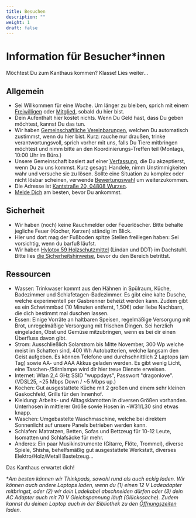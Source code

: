 ```yaml
---
title: Besuchen
description: ""
weight: 1
draft: false
---
```

# Information für Besucher*innen

Möchtest Du zum Kanthaus kommen? Klasse! Lies weiter...

## Allgemein

- Sei Willkommen für eine Woche. Um länger zu bleiben, sprich mit einem [Freiwilligen](../volunteers/) oder [Mitglied](../members/), sobald du hier bist.
- Dein Aufenthalt hier kostet nichts. Wenn Du Geld hast, dass Du geben möchtest, kannst Du das tun.
- Wir haben [Gemeinschaftliche Vereinbarungen](../collectiveagreements/), welchen Du automatisch zustimmst, wenn du hier bist. Kurz: rauche nur draußen, trinke verantwortungsvoll, sprich vorher mit uns, falls Du Tiere mitbringen möchtest und nimm bitte an den Koordinierungs-Treffen teil (Montags, 10:00 Uhr im Büro.)
- Unsere Gemeinschaft basiert auf einer [Verfassung](../constitution), die Du akzeptierst, wenn Du zu uns kommst. Kurz gesagt: Handele, nimm Unstimmigkeiten wahr und versuche sie zu lösen. Sollte eine Situation zu komplex oder nicht lösbar scheinen, verwende [Bewertungswahl](../constitution/#8c-score-voting) um weiterzukommen.
- Die Adresse ist [Kantstraße 20, 04808 Wurzen](https://www.openstreetmap.org/search?query=20%20kantstrasse%20wurzen#map=19/51.36711/12.74075&layers=N).
- [Melde Dich](../../contact/) am besten, bevor Du ankommst.

## Sicherheit

- Wir haben (noch) keine Rauchmelder oder Feuerlöscher. Bitte behalte jegliche Feuer (Kocher, Kerzen) ständig im Blick.
- Hier und dort mag der Fußboden spitze Stellen freiliegen haben: Sei vorsichtig, wenn du barfuß läufst.
- Wir haben [Hylotox 59 Holzschutzmittel](https://de.wikipedia.org/wiki/Hylotox) (Lindan und DDT) im Dachstuhl. Bitte lies [die Sicherheitshinweise](../../signs/attic), bevor du den Bereich betrittst.

## Ressourcen

- Wasser: Trinkwaser kommt aus den Hähnen in Spülraum, Küche, Badezimmer und Schlafetagen-Badezimmer. Es gibt eine kalte Dusche, welche experimentell per Gasbrenner beheizt werden kann. Zudem gibt es ein Schwimmbad (10 Minuten entfernt, 1,50€) oder liebe Nachbarn, die dich bestimmt mal duschen lassen.
- Essen: Einige Vorräte an haltbaren Speisen, regelmäßige Versorgung mit Brot, unregelmäßige Versorgung mit frischen Dingen. Sei herzlich eingeladen, Obst und Gemüse mitzubringen, wenn es bei dir einen Überfluss davon gibt.
- Strom: Ausschließlich Solarstrom bis Mitte November, 300 Wp welche meist im Schatten sind, 400 Wh Autobatterien, welche langsam den Geist aufgeben. Es können Telefone und durchschnittlich 2 Laptops (am Tag) sowie AA- und AAA Akkus geladen werden. Es gibt wenig Licht, eine Taschen-/Stirnlampe wird dir hier treue Dienste erweisen.
- Internet: Wlan 2,4 GHz SSID "wuppdays", Passwort "dragonlove". (VDSL25, ~25 Mbps Down / ~5 Mbps up.)
- Kochen: Gut ausgestattete Küche mit 2 großen und einem sehr kleinen Gaskochfeld, Grills für den Innenhof.
- Kleidung: Arbeits- und Alltagsklamotten in diversen Größen vorhanden. Unterhosen in mittlerer Größe sowie Hosen in ~W31/L30 sind etwas knapp.
- Waschen: Umgebastelte Waschmaschine, welche bei direktem Sonnenlicht auf unsere Panels betrieben werden kann.
- Schlafen: Matratzen, Betten, Sofas und Bettzeug für 10-12 Leute, Isomatten und Schlafsäcke für mehr.
- Anderes: Ein paar Musikinstrumente (Gitarre, Flöte, Trommel), diverse Spiele, Shisha, behelfsmäßig gut ausgestattete Werkstatt, diverses Elektro/Holz/Metall Bastelzeug...

Das Kanthaus erwartet dich!

**Am besten können wir Thinkpads, sowohl rund als auch eckig laden. Wir können auch andere Laptops laden, wenn du (1) einen 12 V Ladeadapter mitbringst, oder (2) wir dein Ladekabel abschneiden dürfen oder (3) dein AC Adapter auch mit 70 V Gleichspannung läuft (Glückssache). Zudem kannst du deinen Laptop auch in der Bibliothek zu den [Öffnungszeiten](http://www.kultur-in-wurzen.de/index.php/startseite-bibliothek/bibliothek-angebot) laden.*